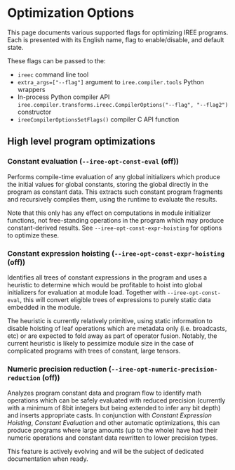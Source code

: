 # Optimization Options

This page documents various supported flags for optimizing IREE programs. Each
is presented with its English name, flag to enable/disable, and default state.

These flags can be passed to the:

* `ireec` command line tool
* `extra_args=["--flag"]` argument to `iree.compiler.tools` Python wrappers
* In-process Python compiler API
  `iree.compiler.transforms.ireec.CompilerOptions("--flag", "--flag2")`
  constructor
* `ireeCompilerOptionsSetFlags()` compiler C API function

## High level program optimizations

### Constant evaluation (`--iree-opt-const-eval` (off))

Performs compile-time evaluation of any global initializers which produce
the initial values for global constants, storing the global directly in the
program as constant data. This extracts such constant program fragments and
recursively compiles them, using the runtime to evaluate the results.

Note that this only has any effect on computations in module initializer
functions, not free-standing operations in the program which may produce
constant-derived results. See `--iree-opt-const-expr-hoisting` for options to
optimize these.

### Constant expression hoisting (`--iree-opt-const-expr-hoisting` (off))

Identifies all trees of constant expressions in the program and uses a
heuristic to determine which would be profitable to hoist into global
initializers for evaluation at module load. Together with
`--iree-opt-const-eval`, this will convert eligible trees of expressions to
purely static data embedded in the module.

The heuristic is currently relatively primitive, using static information to
disable hoisting of leaf operations which are metadata only (i.e.
broadcasts, etc) or are expected to fold away as part of operator fusion.
Notably, the current heuristic is likely to pessimize module size in the case of
complicated programs with trees of constant, large tensors.

### Numeric precision reduction (`--iree-opt-numeric-precision-reduction` (off))

Analyzes program constant data and program flow to identify math operations
which can be safely evaluated with reduced precision (currently with a minimum
of 8bit integers but being extended to infer any bit depth) and inserts
appropriate casts. In conjunction with *Constant Expression Hoisting*,
*Constant Evaluation* and other automatic optimizations, this can produce
programs where large amounts (up to the whole) have had their numeric operations
and constant data rewritten to lower precision types.

This feature is actively evolving and will be the subject of dedicated
documentation when ready.
